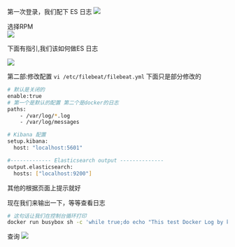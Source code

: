 第一次登录，我们配下 ES 日志
![](https://user-gold-cdn.xitu.io/2019/10/30/16e1b7f312b9b6b0?w=1370&h=624&f=png&s=115834)

选择RPM  
![](https://user-gold-cdn.xitu.io/2019/10/30/16e1b7fdaf0dc6bf?w=405&h=134&f=png&s=9996)

下面有指引,我们该如何做ES 日志


![](https://user-gold-cdn.xitu.io/2019/10/31/16e1fdc614d4cdd0?w=772&h=80&f=png&s=10112)

第二部:修改配置
`vi /etc/filebeat/filebeat.yml` 下面只是部分修改的
```bash
# 默认是关闭的
enable:true
# 第一个是默认的配置 第二个是docker的日志
paths:
    - /var/log/*.log
    - /var/log/messages

# Kibana 配置 
setup.kibana:
  host: "localhost:5601"

#------------- Elasticsearch output --------------
output.elasticsearch:
  hosts: ["localhost:9200"]
```
其他的根据页面上提示就好

现在我们来输出一下，等等查看日志
```bash
# 这句话让我们在控制台循环打印
docker run busybox sh -c 'while true;do echo "This test Docker Log by kibana";sleep 10;done;'
```
查询
![](https://user-gold-cdn.xitu.io/2019/10/31/16e2088adf6ada6a?w=1377&h=590&f=png&s=158409)
